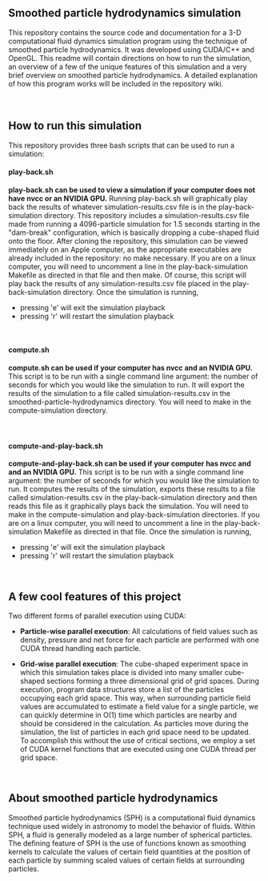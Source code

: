 ## Smoothed particle hydrodynamics simulation

This repository contains the source code and documentation for a 3-D computational
fluid dynamics simulation program using the technique of smoothed
particle hydrodynamics. It was developed using CUDA/C++ and OpenGL. This readme
will contain directions on how to run the simulation, an overview of a few of the unique
features of this simulation and a very brief overview on smoothed particle hydrodynamics.
A detailed explanation of how this program works will be included in the repository wiki.
<br/>
<br/>
<br/>


## How to run this simulation

This repository provides three bash scripts that can be used to run a simulation:

#### play-back.sh
**play-back.sh can be used to view a simulation if your computer does not have nvcc
or an NVIDIA GPU.** Running play-back.sh will graphically play back the results of
whatever simulation-results.csv file is in the play-back-simulation directory.
This repository includes a simulation-results.csv file made from running a
4096-particle simulation for 1.5 seconds starting in the "dam-break" configuration,
which is basically dropping a cube-shaped fluid onto the floor.
After cloning the repository, this simulation can be viewed immediately on an Apple 
computer, as the appropriate executables are already included in the repository: no make necessary.
If you are on a linux computer, you will need to uncomment a line in the play-back-simulation
Makefile as directed in that file and then make. 
Of course, this script will play back the results of any simulation-results.csv file
placed in the play-back-simulation directory. Once the simulation is running,
- pressing 'e' will exit the simulation playback
- pressing 'r' will restart the simulation playback
<br/>


#### compute.sh
**compute.sh can be used if your computer has nvcc and an NVIDIA GPU.** This script
is to be run with a single command line argument: the number of seconds for which
you would like the simulation to run. It will export the results of the simulation
to a file called simulation-results.csv in the smoothed-particle-hydrodynamics
directory. You will need to make in the compute-simulation directory.
<br/>
<br/>
<br/>


#### compute-and-play-back.sh
**compute-and-play-back.sh can be used if your computer has nvcc and and an NVIDIA GPU.**
This script is to be run with a single command line argument: the number of seconds
for which you would like the simulation to run. It computes the results of the simulation,
exports these results to a file called simulation-results.csv in the play-back-simulation
directory and then reads this file as it graphically plays back the simulation. You will
need to make in the compute-simulation and play-back-simulation directories. If you are on
a linux computer, you will need to uncomment a line in the play-back-simulation Makefile
as directed in that file. Once the
simulation is running,
- pressing 'e' will exit the simulation playback
- pressing 'r' will restart the simulation playback
<br/>


## A few cool features of this project

Two different forms of parallel execution using CUDA:

- **Particle-wise parallel execution**: All calculations of field values
such as density, pressure and net force for each particle are performed
with one CUDA thread handling each particle.

- **Grid-wise parallel execution**: The cube-shaped experiment space in which
this simulation takes place is divided into many smaller cube-shaped sections
forming a three dimensional grid of grid spaces. During execution,
program data structures store a list of the particles occupying each grid space.
This way, when surrounding particle field values are accumulated to estimate
a field value for a single particle, we can quickly determine in O(1) time which
particles are nearby and should be considered in the calculation. As particles move
during the simulation, the list of particles in each grid space need to be updated.
To accomplish this without the use of critical sections, we employ a set of CUDA kernel
functions that are executed using one CUDA thread per grid space.
<br/>


## About smoothed particle hydrodynamics

Smoothed particle hydrodynamics (SPH) is a computational fluid dynamics
technique used widely in astronomy to model the behavior of fluids. Within
SPH, a fluid is generally modeled as a large number of spherical particles.
The defining feature of SPH is the use of functions known as smoothing kernels
to calculate the values of certain field quantities at the position of each
particle by summing scaled values of certain fields at surrounding particles.

